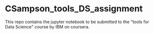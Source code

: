 # CSampson_tools_DS_assignment
This repo contains the jupyter notebook to be submitted to the "tools for Data Science" course by IBM on coursera.
